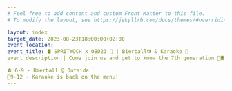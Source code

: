 ```yaml
---
# Feel free to add content and custom Front Matter to this file.
# To modify the layout, see https://jekyllrb.com/docs/themes/#overriding-theme-defaults

layout: index
target_date: 2023-08-23T18:00:00+02:00
event_location: 
event_title: 🛢️ SPRITWOCH x OBD23 🎉 | Bierball⚽️ & Karaoke 🎤
event_description:| Come join us and get to know the 7th generation 🎉🛢️

⚽️ 6-9 - Bierball @ Outside
🎤9-12 - Karaoke is back on the menu!
---
```


